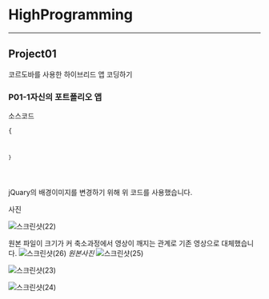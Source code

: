 # HighProgramming
***
## Project01
코르도바를 사용한 하이브리드 앱 코딩하기

### P01-1자신의 포트폴리오 앱
소스코드
<pre><code>{
    <style>
        .header {
            background-image: url("./bg.jpg");
        }
    </style>
    }
</code></pre>
jQuary의 배경이미지를 변경하기 위해 위 코드를 사용했습니다.
    
사진



![스크린샷(22)](https://user-images.githubusercontent.com/35947698/228150265-14bbfa97-df61-45cb-839b-4b18ce498672.png)



원본 파일이 크기가 커 축소과정에서 영상이 깨지는 관계로 기존 영상으로 대체했습니다.
![스크린샷(26)](https://user-images.githubusercontent.com/35947698/228150440-f1f5f28f-61df-41e7-af52-b010f676f95e.png)
*원본사진*
![스크린샷(25)](https://user-images.githubusercontent.com/35947698/228150283-c5f2da7a-208a-452d-9f61-33c40f21247e.png)



![스크린샷(23)](https://user-images.githubusercontent.com/35947698/228150276-798bcf17-111e-4ad8-89ae-fa50dc9066d5.png)



![스크린샷(24)](https://user-images.githubusercontent.com/35947698/228150279-2960c6ef-feb4-4bd8-affb-47170dea135d.png)
